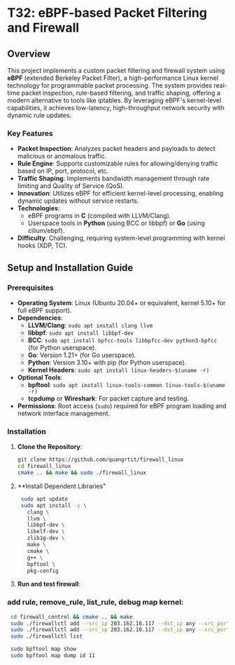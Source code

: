 # T32: eBPF-based Packet Filtering and Firewall

## Overview

This project implements a custom packet filtering and firewall system using **eBPF** (extended Berkeley Packet Filter), a high-performance Linux kernel technology for programmable packet processing. The system provides real-time packet inspection, rule-based filtering, and traffic shaping, offering a modern alternative to tools like iptables. By leveraging eBPF's kernel-level capabilities, it achieves low-latency, high-throughput network security with dynamic rule updates.

### Key Features
- **Packet Inspection**: Analyzes packet headers and payloads to detect malicious or anomalous traffic.
- **Rule Engine**: Supports customizable rules for allowing/denying traffic based on IP, port, protocol, etc.
- **Traffic Shaping**: Implements bandwidth management through rate limiting and Quality of Service (QoS).
- **Innovation**: Utilizes eBPF for efficient kernel-level processing, enabling dynamic updates without service restarts.
- **Technologies**:
  - eBPF programs in **C** (compiled with LLVM/Clang).
  - Userspace tools in **Python** (using BCC or libbpf) or **Go** (using cilium/ebpf).
- **Difficulty**: Challenging, requiring system-level programming with kernel hooks (XDP, TC).

## Setup and Installation Guide

### Prerequisites
- **Operating System**: Linux (Ubuntu 20.04+ or equivalent, kernel 5.10+ for full eBPF support).
- **Dependencies**:
  - **LLVM/Clang**: `sudo apt install clang llvm`
  - **libbpf**: `sudo apt install libbpf-dev`
  - **BCC**: `sudo apt install bpfcc-tools libbpfcc-dev python3-bpfcc` (for Python userspace).
  - **Go**: Version 1.21+ [](https://go.dev/dl/) (for Go userspace).
  - **Python**: Version 3.10+ with pip (for Python userspace).
  - **Kernel Headers**: `sudo apt install linux-headers-$(uname -r)`
- **Optional Tools**:
  - **bpftool**: `sudo apt install linux-tools-common linux-tools-$(uname -r)`
  - **tcpdump** or **Wireshark**: For packet capture and testing.
- **Permissions**: Root access (`sudo`) required for eBPF program loading and network interface management.

### Installation
1. **Clone the Repository**:
   ```bash
   git clone https://github.com/quangrtit/firewall_linux
   cd firewall_linux
   cmake .. && make && sudo ./firewall_linux
2. **Install Dependent Libraries"  
   ```bash
    sudo apt update
    sudo apt install -y \
      clang \
      llvm \
      libbpf-dev \
      libelf-dev \
      zlib1g-dev \
      make \
      cmake \
      g++ \
      bpftool \
      pkg-config

3. **Run and test firewall**:
### add rule, remove_rule, list_rule, debug map kernel:
   ```bash
    cd firewall_control && cmake .. && make 
    sudo ./firewallctl add --src_ip 203.162.10.117 --dst_ip any --src_port 443 --dst_port any --protocol TCP --action DENY
    sudo ./firewallctl add --src_ip 203.162.10.117 --dst_ip any --src_port 443 --dst_port any --protocol TCP --action DENY
    sudo ./firewallctl list

    sudo bpftool map show
    sudo bpftool map dump id 11

